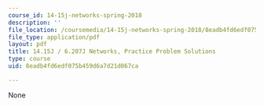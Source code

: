 ```yaml
---
course_id: 14-15j-networks-spring-2018
description: ''
file_location: /coursemedia/14-15j-networks-spring-2018/8eadb4fd6edf075b459d6a7d21d067ca_MIT14_15JS18_practicesol.pdf
file_type: application/pdf
layout: pdf
title: 14.15J / 6.207J Networks, Practice Problem Solutions
type: course
uid: 8eadb4fd6edf075b459d6a7d21d067ca

---
```

None
